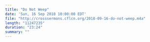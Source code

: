 ```yaml
---
title: "Do Not Weep"
date: 'Sun, 16 Sep 2018 10:00:00 EDT'
file: "http://crosssermons.cflcn.org/2018-09-16-do-not-weep.m4a"
length: "11247235"
duration: "23:24"
summary: ""
---
```


